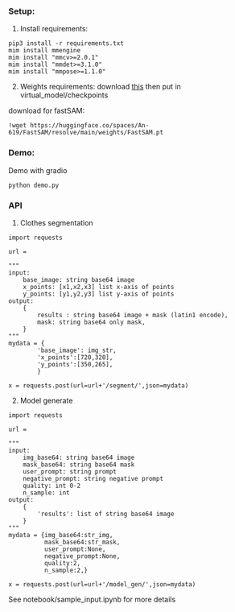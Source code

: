 ### Setup:
1. Install requirements:
```
pip3 install -r requirements.txt
mim install mmengine
mim install "mmcv>=2.0.1"
mim install "mmdet>=3.1.0"
mim install "mmpose>=1.1.0"
 ```

2. Weights requirements:
download [this](https://dl.fbaipublicfiles.com/segment_anything/sam_vit_h_4b8939.pth) then put in virtual_model/checkpoints

download for fastSAM:
```
!wget https://huggingface.co/spaces/An-619/FastSAM/resolve/main/weights/FastSAM.pt
```
### Demo:
Demo with gradio
```
python demo.py
```
### API
1. Clothes segmentation
```
import requests

url = 

"""
input:
    base_image: string base64 image
    x_points: [x1,x2,x3] list x-axis of points
    y_points: [y1,y2,y3] list y-axis of points
output:
    {
        results : string base64 image + mask (latin1 encode),
        mask: string base64 only mask,
    }
"""
mydata = {
        'base_image': img_str,
        'x_points':[720,320],
        'y_points':[350,265],
        }

x = requests.post(url=url+'/segment/',json=mydata)
```
2. Model generate
```
import requests

url = 

"""
input:
    img_base64: string base64 image
    mask_base64: string base64 mask
    user_prompt: string prompt
    negative_prompt: string negative prompt
    quality: int 0-2
    n_sample: int
output:
    {
        'results': list of string base64 image 
    }
"""
mydata = {img_base64:str_img,
          mask_base64:str_mask,
          user_prompt:None,
          negative_prompt:None,
          quality:2,
          n_sample:2,}

x = requests.post(url=url+'/model_gen/',json=mydata)
```
See notebook/sample_input.ipynb for more details